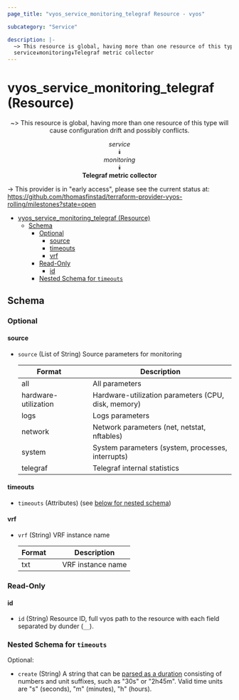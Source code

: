 ```yaml
---
page_title: "vyos_service_monitoring_telegraf Resource - vyos"

subcategory: "Service"

description: |-
  ~> This resource is global, having more than one resource of this type will cause configuration drift and possibly conflicts.
  service⯯monitoring⯯Telegraf metric collector
---
```


# vyos_service_monitoring_telegraf (Resource)
<center>

~> This resource is global, having more than one resource of this type will cause configuration drift and possibly conflicts.

*service*  
⯯  
*monitoring*  
⯯  
**Telegraf metric collector**


</center>

-> This provider is in "early access", please see the current status at: https://github.com/thomasfinstad/terraform-provider-vyos-rolling/milestones?state=open

<!--TOC-->

- [vyos_service_monitoring_telegraf (Resource)](#vyos_service_monitoring_telegraf-resource)
  - [Schema](#schema)
    - [Optional](#optional)
      - [source](#source)
      - [timeouts](#timeouts)
      - [vrf](#vrf)
    - [Read-Only](#read-only)
      - [id](#id)
    - [Nested Schema for `timeouts`](#nested-schema-for-timeouts)

<!--TOC-->

<!-- schema generated by tfplugindocs -->
## Schema

### Optional

#### source
- `source` (List of String) Source parameters for monitoring

    |  Format                &emsp;|  Description                                          |
    |------------------------|-------------------------------------------------------|
    |  all                   &emsp;|  All parameters                                       |
    |  hardware-utilization  &emsp;|  Hardware-utilization parameters (CPU, disk, memory)  |
    |  logs                  &emsp;|  Logs parameters                                      |
    |  network               &emsp;|  Network parameters (net, netstat, nftables)          |
    |  system                &emsp;|  System parameters (system, processes, interrupts)    |
    |  telegraf              &emsp;|  Telegraf internal statistics                         |
#### timeouts
- `timeouts` (Attributes) (see [below for nested schema](#nestedatt--timeouts))
#### vrf
- `vrf` (String) VRF instance name

    |  Format  &emsp;|  Description        |
    |----------|---------------------|
    |  txt     &emsp;|  VRF instance name  |

### Read-Only

#### id
- `id` (String) Resource ID, full vyos path to the resource with each field separated by dunder (`__`).

<a id="nestedatt--timeouts"></a>
### Nested Schema for `timeouts`

Optional:

- `create` (String) A string that can be [parsed as a duration](https://pkg.go.dev/time#ParseDuration) consisting of numbers and unit suffixes, such as &#34;30s&#34; or &#34;2h45m&#34;. Valid time units are &#34;s&#34; (seconds), &#34;m&#34; (minutes), &#34;h&#34; (hours).

